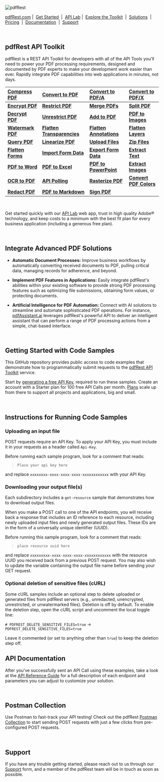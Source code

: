 ![pdfRest](https://cms.pdfrest.com/content/images/2022/11/pdfRest_logo_tag_750_275_light_bg.png)

[pdfRest.com](https://pdfrest.com/)&nbsp;|&nbsp; [Get Started](https://pdfrest.com/getstarted/) &nbsp;|&nbsp; [API Lab](https://pdfrest.com/apilab/)&nbsp;|&nbsp; [Explore the Toolkit](https://pdfrest.com/apitools/) &nbsp;|&nbsp; [Solutions](https://pdfrest.com/learning/solutions/) &nbsp;|&nbsp; [Pricing](https://pdfrest.com/pricing/) &nbsp;|&nbsp; [Documentation](https://docs.pdfrest.com/) &nbsp;|&nbsp; [Support](https://pdfrest.com/support/)

<br>

## pdfRest API Toolkit

pdfRest is a REST API Toolkit for developers with all of the API Tools you'll need to power your PDF processing requirements, designed and documented by PDF experts to make your development work easier than ever. Rapidly integrate PDF capabilities into web applications in minutes, not days.

| [Compress PDF](https://pdfrest.com/apitools/compress-pdf/) | [Convert to PDF](https://pdfrest.com/apitools/convert-to-pdf/) | **[Convert to PDF/A](https://pdfrest.com/apitools/convert-to-pdfa/)** | [Convert to PDF/X](https://pdfrest.com/apitools/convert-to-pdfx/) |
| :--- | :--- | :--- | :--- |
| **[Encrypt PDF](https://pdfrest.com/apitools/encrypt-pdf/)** | **[Restrict PDF](https://pdfrest.com/apitools/restrict-pdf/)** | **[Merge PDFs](https://pdfrest.com/apitools/merge-pdfs/)** | **[Split PDF](https://pdfrest.com/apitools/split-pdf/)** |
| **[Decrypt PDF](https://pdfrest.com/apitools/encrypt-pdf/)** | **[Unrestrict PDF](https://pdfrest.com/apitools/restrict-pdf/)** | **[Add to PDF](https://pdfrest.com/apitools/add-to-pdf/)** | **[PDF to Images](https://pdfrest.com/apitools/pdf-to-images/)** |
| **[Watermark PDF](https://pdfrest.com/apitools/watermark-pdf/)** | **[Flatten Transparencies](https://pdfrest.com/apitools/flatten-transparencies/)** | **[Flatten Annotations](https://pdfrest.com/apitools/flatten-annotations/)** | **[Flatten Layers](https://pdfrest.com/apitools/flatten-layers/)** |
| **[Query PDF](https://pdfrest.com/apitools/query-pdf/)** | **[Linearize PDF](https://pdfrest.com/apitools/linearize-pdf/)** | **[Upload Files](https://pdfrest.com/apitools/upload-files/)** | **[Zip Files](https://pdfrest.com/apitools/zip-files/)** |
| **[Flatten Forms](https://pdfrest.com/apitools/flatten-forms/)** | **[Import Form Data](https://pdfrest.com/apitools/import-form-data/)** | **[Export Form Data](https://pdfrest.com/apitools/export-form-data/)** | **[Extract Text](https://pdfrest.com/apitools/extract-text/)** |
| **[PDF to Word](https://pdfrest.com/apitools/pdf-to-word/)** | **[PDF to Excel](https://pdfrest.com/apitools/pdf-to-excel/)** | **[PDF to PowerPoint](https://pdfrest.com/apitools/pdf-to-powerpoint/)** | **[Extract Images](https://pdfrest.com/apitools/extract-images/)** |
| **[OCR to PDF](https://pdfrest.com/apitools/ocr-pdf/)** | **[API Polling](https://pdfrest.com/apitools/api-polling/)** | **[Rasterize PDF](https://pdfrest.com/apitools/rasterize-pdf/)** | **[Convert PDF Colors](https://pdfrest.com/apitools/convert-pdf-colors/)** |
| **[Redact PDF](https://pdfrest.com/apitools/redact-pdf/)** | **[PDF to Markdown](https://pdfrest.com/apitools/pdf-to-markdown/)** | **[Sign PDF](https://pdfrest.com/apitools/sign-pdf/)** | |
<br>

Get started quickly with our [API Lab](https://pdfrest.com/apilab/) web app, trust in high quality Adobe® technology, and keep costs to a minimum with the best fit plan for every business application (including a generous free plan).

<br>

## Integrate Advanced PDF Solutions

- **Automatic Document Processes:** Improve business workflows by automatically converting received documents to PDF, pulling critical data, managing records for adherence, and beyond.

- **Implement PDF Features in Applications:** Easily integrate pdfRest's abilities within your existing software to provide strong PDF processing features such as optimizing file submissions, obtaining form values, or protecting documents.

- **Artificial Intelligence for PDF Automation:** Connect with AI solutions to streamline and automate sophisticated PDF operations. For instance, [pdfAssistant.ai](https://pdfassistant.ai/) leverages pdfRest's powerful API to deliver an intelligent assistant that can perform a range of PDF processing actions from a simple, chat-based interface.

<br>

## Getting Started with Code Samples

This GitHub repository provides public access to code examples that demonstrate how to programmatically submit requests to the [pdfRest API Toolkit](https://pdfrest.com/) service.

Start by [generating a free API Key](https://pdfrest.com/getstarted/), required to run these samples. Create an account with a Starter plan for 100 free API Calls per month. [Plans](https://pdfrest.com/pricing/) scale up from there to support all projects and applications, big and small.

<br>

## Instructions for Running Code Samples

### Uploading an input file

POST requests require an API Key. To apply your API Key, you must include it in your requests as a header called `Api-Key`.

Before running each sample program, look for a comment that reads:

> `Place your api key here`

and replace `xxxxxxxx-xxxx-xxxx-xxxx-xxxxxxxxxxxx` with your API Key.

### Downloading your output file(s)

Each subdirectory includes a `get-resource` sample that demonstrates how to download output files.

When you make a POST call to one of the API endpoints, you will receive back a response that includes an ID reference to each resource, including newly uploaded input files and newly generated output files. These IDs are in the form of a universally unique identifier (UUID).

Before running this sample program, look for a comment that reads:

> `place resource uuid here`

and replace `xxxxxxxxx-xxxx-xxxx-xxxx-xxxxxxxxxxxx` with the resource UUID you received back from a previous POST request. You may also wish to update the variable containing the output file name before sending your GET request.

### Optional deletion of sensitive files (cURL)

Some cURL samples include an optional step to delete uploaded or generated files from pdfRest servers (e.g., unredacted, unencrypted, unrestricted, or unwatermarked files). Deletion is off by default. To enable the deletion step, open the cURL script and uncomment the local toggle line:

`# PDFREST_DELETE_SENSITIVE_FILES=true` → `PDFREST_DELETE_SENSITIVE_FILES=true`

Leave it commented (or set to anything other than `true`) to keep the deletion step off.


## API Documentation

After you've successfully sent an API Call using these examples, take a look at the [API Reference Guide](https://docs.pdfrest.com/cloud-api-reference/) for a full description of each endpoint and parameters you can adjust to customize your solution.

<br>

## Postman Collection

Use Postman to fast-track your API testing! Check out the pdfRest [Postman Collection](https://www.postman.com/pdfrest) to start sending POST requests with just a few clicks from pre-configured POST requests.

<br>

## Support

If you have any trouble getting started, please reach out to us through our [Support](https://pdfrest.com/support) form, and a member of the pdfRest team will be in touch as soon as possible.
